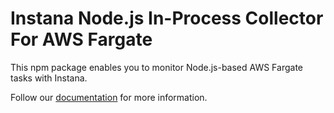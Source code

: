 Instana Node.js In-Process Collector For AWS Fargate
====================================================

This npm package enables you to monitor Node.js-based AWS Fargate tasks with Instana.

Follow our [documentation](https://www.ibm.com/docs/en/instana-observability/current?topic=agents-aws-fargate#nodejs) for more information.
